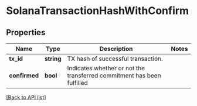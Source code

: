 # SolanaTransactionHashWithConfirm

## Properties

Name | Type | Description | Notes
------------ | ------------- | ------------- | -------------
**tx_id** | **string** | TX hash of successful transaction. |
**confirmed** | **bool** | Indicates whether or not the transferred commitment has been fulfilled |

[[Back to API list]](../../README.md#api-endpoints)
